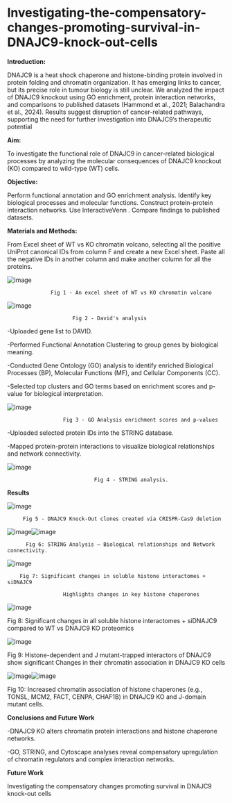 # Investigating-the-compensatory-changes-promoting-survival-in-DNAJC9-knock-out-cells
**Introduction:**

DNAJC9 is a heat shock chaperone and histone-binding protein involved in protein folding and chromatin organization.
It has emerging links to cancer, but its precise role in tumour biology is still unclear.
We analyzed the impact of DNAJC9 knockout using GO enrichment, protein interaction networks, and comparisons to published datasets (Hammond et al., 2021; Balachandra et al., 2024).
Results suggest disruption of cancer-related pathways, supporting the need for further investigation into DNAJC9’s therapeutic potential

**Aim:**

To investigate the functional role of DNAJC9 in cancer-related biological processes by analyzing the molecular consequences of DNAJC9 knockout (KO) compared to wild-type (WT) cells.

**Objective:**

Perform functional annotation and GO enrichment analysis.
Identify key biological processes and molecular functions.
Construct protein-protein interaction networks.
Use InteractiveVenn .
Compare findings to published datasets.

**Materials and Methods:**

From Excel sheet of WT vs KO chromatin volcano, selecting all the positive UniProt canonical IDs from column F and create a new Excel sheet. Paste all the negative IDs in another column and make another column for all the proteins. 

![image](https://github.com/user-attachments/assets/063b72c5-c420-42a9-a705-7b286db542d6)

                  Fig 1 - An excel sheet of WT vs KO chromatin volcano

![image](https://github.com/user-attachments/assets/2bc179e2-08b5-419c-b289-24286dabcde2)

                         Fig 2 - David's analysis

-Uploaded gene list to DAVID.

-Performed Functional Annotation Clustering to group genes by biological meaning.

-Conducted Gene Ontology (GO) analysis to identify enriched Biological Processes (BP), Molecular Functions (MF), and Cellular Components (CC).

-Selected top clusters and GO terms based on enrichment scores and p-value for biological interpretation. 

![image](https://github.com/user-attachments/assets/22c534d7-799b-48fa-ad96-4e6b46169945)

                      Fig 3 - GO Analysis enrichment scores and p-values

-Uploaded selected protein IDs into the STRING database.

-Mapped protein-protein interactions to visualize biological relationships and network connectivity.

![image](https://github.com/user-attachments/assets/2d98d8c5-a374-479d-84a4-7b65831f9d83)

                                Fig 4 - STRING analysis.

**Results**

![image](https://github.com/user-attachments/assets/885ad6c4-6219-4a1d-8014-c6889ba0be38)

         Fig 5 - DNAJC9 Knock-Out clones created via CRISPR-Cas9 deletion

![image](https://github.com/user-attachments/assets/62094847-ffb4-4c81-8403-266a51ccd862)![image](https://github.com/user-attachments/assets/9264d6ef-bf6a-483f-b494-bbe8dd304fd2)

          Fig 6: STRING Analysis – Biological relationships and Network connectivity.

![image](https://github.com/user-attachments/assets/0f14b721-b332-4187-a627-ac7b05b134af)

        Fig 7: Significant changes in soluble histone interactomes + siDNAJC9

                      Highlights changes in key histone chaperones

![image](https://github.com/user-attachments/assets/292dc9ca-d1af-4925-bf39-f3c0ae5c8896)

Fig 8: Significant changes in all soluble histone interactomes + siDNAJC9 compared to WT vs DNAJC9 KO proteomics

![image](https://github.com/user-attachments/assets/f0e76c06-e422-472a-a1c3-7bb0900c9924)

Fig 9: Histone-dependent and J mutant-trapped interactors of DNAJC9 show significant Changes in their chromatin association in DNAJC9 KO cells

![image](https://github.com/user-attachments/assets/9b68240e-1d27-456c-b70d-cbac8ed37a14)![image](https://github.com/user-attachments/assets/459fa024-9db3-4fc3-a3aa-2c3f00f8d776)

Fig 10: Increased chromatin association of histone chaperones (e.g., TONSL, MCM2, FACT, CENPA, CHAF1B) in DNAJC9 KO and J-domain mutant cells.

**Conclusions and Future Work**

-DNAJC9 KO alters chromatin protein interactions and histone chaperone networks.

-GO, STRING, and Cytoscape analyses reveal compensatory upregulation of chromatin regulators and complex interaction networks.

**Future Work**

Investigating the compensatory changes promoting survival in DNAJC9 knock-out cells
















